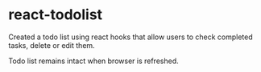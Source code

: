 # react-todolist

Created a todo list using react hooks that allow users to check completed tasks, delete or edit them.

Todo list remains intact when browser is refreshed. 
